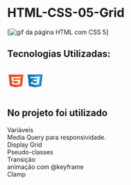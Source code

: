 # HTML-CSS-05-Grid
[<img src="src/HTML-CSS-05.gif" alt="gif da página HTML com CSS 5">]
## Tecnologias Utilizadas:
<div style="display: inline_block"><br>
  <img align="center" alt="HTML" height="30" width="40" src="https://raw.githubusercontent.com/devicons/devicon/master/icons/html5/html5-original.svg">
  <img align="center" alt="CSS" height="30" width="40" src="https://raw.githubusercontent.com/devicons/devicon/master/icons/css3/css3-original.svg">
</div><br>

## No projeto foi utilizado<br>
Variáveis<br>
Media Query para responsividade.<br>
Display Grid<br>
Pseudo-classes<br>
Transição<br>
animação com @keyframe <br>
Clamp<br>


